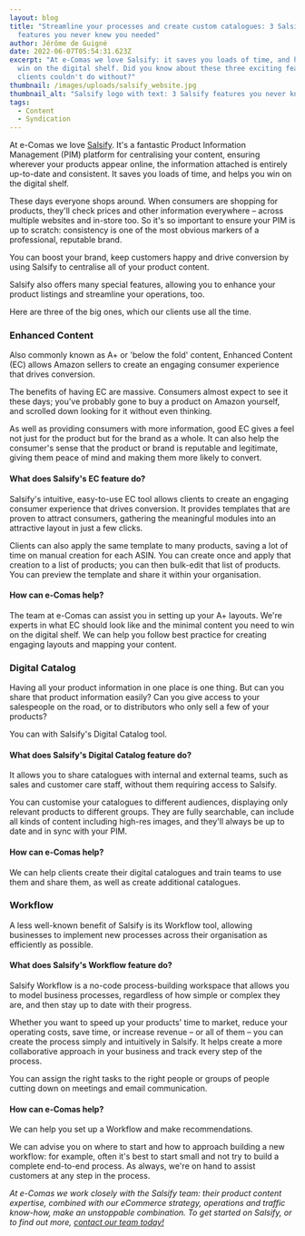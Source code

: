 ```yaml
---
layout: blog
title: "Streamline your processes and create custom catalogues: 3 Salsify
  features you never knew you needed"
author: Jérôme de Guigné
date: 2022-06-07T05:54:31.623Z
excerpt: "At e-Comas we love Salsify: it saves you loads of time, and helps you
  win on the digital shelf. Did you know about these three exciting features our
  clients couldn't do without?"
thumbnail: /images/uploads/salsify_website.jpg
thumbnail_alt: "Salsify logo with text: 3 Salsify features you never knew you needed"
tags:
  - Content
  - Syndication
---
```

<!--StartFragment-->

At e-Comas we love [Salsify](https://www.salsify.com/). It's a fantastic Product Information Management (PIM) platform for centralising your content, ensuring wherever your products appear online, the information attached is entirely up-to-date and consistent. It saves you loads of time, and helps you win on the digital shelf.

These days everyone shops around. When consumers are shopping for products, they'll check prices and other information everywhere – across multiple websites and in-store too. So it's so important to ensure your PIM is up to scratch: consistency is one of the most obvious markers of a professional, reputable brand.

You can boost your brand, keep customers happy and drive conversion by using Salsify to centralise all of your product content.

Salsify also offers many special features, allowing you to enhance your product listings and streamline your operations, too.

Here are three of the big ones, which our clients use all the time.

### Enhanced Content

Also commonly known as A+ or 'below the fold' content, Enhanced Content (EC) allows Amazon sellers to create an engaging consumer experience that drives conversion.

The benefits of having EC are massive. Consumers almost expect to see it these days; you've probably gone to buy a product on Amazon yourself, and scrolled down looking for it without even thinking.

As well as providing consumers with more information, good EC gives a feel not just for the product but for the brand as a whole. It can also help the consumer's sense that the product or brand is reputable and legitimate, giving them peace of mind and making them more likely to convert.

#### What does Salsify's EC feature do?

Salsify's intuitive, easy-to-use EC tool allows clients to create an engaging consumer experience that drives conversion. It provides templates that are proven to attract consumers, gathering the meaningful modules into an attractive layout in just a few clicks.

Clients can also apply the same template to many products, saving a lot of time on manual creation for each ASIN. You can create once and apply that creation to a list of products; you can then bulk-edit that list of products. You can preview the template and share it within your organisation.

#### How can e-Comas help?

The team at e-Comas can assist you in setting up your A+ layouts. We're experts in what EC should look like and the minimal content you need to win on the digital shelf. We can help you follow best practice for creating engaging layouts and mapping your content.

### Digital Catalog

Having all your product information in one place is one thing. But can you share that product information easily? Can you give access to your salespeople on the road, or to distributors who only sell a few of your products?

You can with Salsify's Digital Catalog tool.

#### What does Salsify's Digital Catalog feature do?

It allows you to share catalogues with internal and external teams, such as sales and customer care staff, without them requiring access to Salsify.

You can customise your catalogues to different audiences, displaying only relevant products to different groups. They are fully searchable, can include all kinds of content including high-res images, and they'll always be up to date and in sync with your PIM.

#### How can e-Comas help?

We can help clients create their digital catalogues and train teams to use them and share them, as well as create additional catalogues.

### Workflow

A less well-known benefit of Salsify is its Workflow tool, allowing businesses to implement new processes across their organisation as efficiently as possible.

#### What does Salsify's Workflow feature do?

Salsify Workflow is a no-code process-building workspace that allows you to model business processes, regardless of how simple or complex they are, and then stay up to date with their progress.

Whether you want to speed up your products' time to market, reduce your operating costs, save time, or increase revenue – or all of them – you can create the process simply and intuitively in Salsify. It helps create a more collaborative approach in your business and track every step of the process.

You can assign the right tasks to the right people or groups of people cutting down on meetings and email communication.

#### How can e-Comas help?

We can help you set up a Workflow and make recommendations.

We can advise you on where to start and how to approach building a new workflow: for example, often it's best to start small and not try to build a complete end-to-end process. As always, we're on hand to assist customers at any step in the process.



*At e-Comas we work closely with the Salsify team: their product content expertise, combined with our eCommerce strategy, operations and traffic know-how, make an unstoppable combination. To get started on Salsify, or to find out more, [contact our team today!](https://e-comas.com/contact.html)*

<!--EndFragment-->